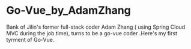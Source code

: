 # Go-Vue_by_AdamZhang
Bank of Jilin's former full-stack coder Adam Zhang ( using Spring Cloud MVC during the job time), turns to be a go-vue coder .Here's my first tyrment of Go-Vue.

